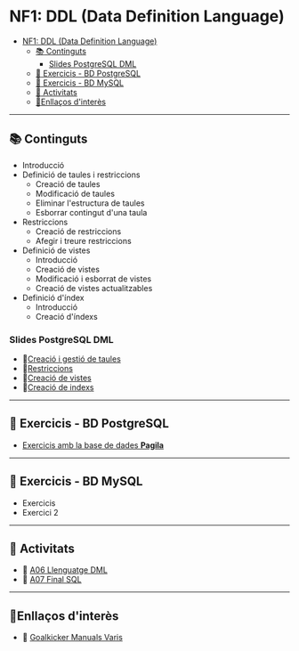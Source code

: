 # NF1: DDL (Data Definition Language)

- [NF1: DDL (Data Definition Language)](#nf1-ddl-data-definition-language)
  - [:books: Continguts](#books-continguts)
    - [Slides PostgreSQL DML](#slides-postgresql-dml)
  - [:notebook: Exercicis - BD PostgreSQL](#notebook-exercicis---bd-postgresql)
  - [:notebook: Exercicis - BD MySQL](#notebook-exercicis---bd-mysql)
  - [:pencil: Activitats](#pencil-activitats)
  - [:link:Enllaços d'interès](#linkenllaços-dinterès)

---

## <a id="continguts"></a>:books: Continguts

- Introducció
- Definició de taules i restriccions
  - Creació de taules
  - Modificació de taules
  - Eliminar l'estructura de taules
  - Esborrar contingut d'una taula
- Restriccions
  - Creació de restriccions
  - Afegir i treure restriccions
- Definició de vistes
  - Introducció
  - Creació de vistes
  - Modificació i esborrat de vistes
  - Creació de vistes actualitzables
- Definició d'índex
  - Introducció
  - Creació d'índexs

### Slides PostgreSQL DML

- :blue_book:[Creació i gestió de taules](CONTINGUTS/M02_UF2_NF2_DOC00_Creacio_i_gestio_de_taules_v2023.pdf)
- :blue_book:[Restriccions](CONTINGUTS/M02_UF2_NF2_DOC01_Restricciones_v2023.pdf)
- :blue_book:[Creació de vistes](CONTINGUTS/M02_UF2_NF2_DOC03_Creacio_Vistes_v2023.pdf)
- :blue_book:[Creació de indexs](CONTINGUTS/M02_UF2_NF2_DOC02_Creacio_Index_v2023.pdf)

---

## <a id="exercicis-pgsql"></a>:notebook: Exercicis - BD PostgreSQL

- [Exercicis amb la base de dades **Pagila**](EXERCICIS/08-dml_ddl_pagila.md)

---

## <a id="exercicis-mysql"></a>:notebook: Exercicis - BD MySQL

- Exercicis
- Exercici 2

---

## <a id="activitats"></a>:pencil: Activitats

- :pencil: [A06 Llenguatge DML](ACTIVITATS/M02_UF2_NF2_Pràctica_A06_Llenguatge%20DDL_v2023.docx)
- :pencil: [A07 Final SQL](ACTIVITATS/M02_UF2_NF2_Pràctica_A07_FinalSQL_V2023.docx)

---

## <a id="links"></a>:link:Enllaços d'interès

- :link: [Goalkicker Manuals Varis](https://goalkicker.com/)

